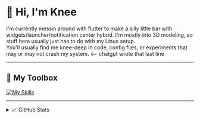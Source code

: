 # 👋 Hi, I'm Knee

I'm currently messin around with flutter to make a silly little bar with widgets/launcher/notification center hybrid. I'm mostly into 3D modeling, so stuff here usually just has to do with my Linux setup.  
You'll usually find me knee-deep in code, config files, or experiments that may or may not crash my system. <-- chatgpt wrote that last line

---

## 🔧 My Toolbox

[![My Skills](https://skillicons.dev/icons?i=python,html,css,flutter,dart,figma,blender,ai,ps,godot,linux,arch,raspberrypi)](https://skillicons.dev)

---

<details>
  <summary>📈 GitHub Stats</summary>
<p align="center">
  <img src="https://github-readme-stats.vercel.app/api?username=HumpityDumpityDumber&show_icons=true&theme=tokyonight&hide_title=true" alt="GitHub Stats" />
  <img src="https://streak-stats.demolab.com?user=HumpityDumpityDumber&theme=tokyonight" alt="GitHub Streak" />
</p>
</details>
